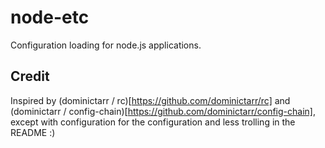 node-etc
========

Configuration loading for node.js applications.


Credit
------
Inspired by (dominictarr / rc)[https://github.com/dominictarr/rc] and
(dominictarr / config-chain)[https://github.com/dominictarr/config-chain], except
with configuration for the configuration and less trolling in the README :)

